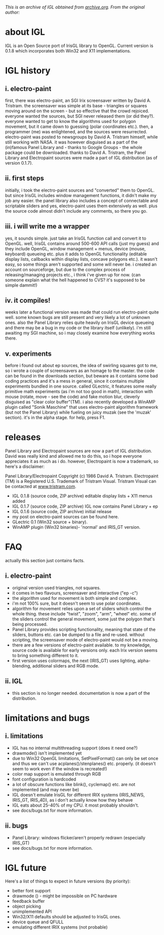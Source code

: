 *This is an archive of IGL obtained from [archive.org](https://web.archive.org/web/20060506001910/http://users.volja.net/wesley/igl.html). From the original author:*

# about IGL

IGL is an Open Source port of IrisGL library to OpenGL.
Current version is 0.1.8 which incorporates both Win32 and X11 implementations.

# IGL history

## i. electro-paint

first, there was electro-paint, an SGI Irix screensaver written by David A. Tristram. the screensaver was simple at its base - triangles or squares moving around on the screen - but so effective that the crowd rejoiced.
everyone wanted the sources, but SGI never released them (or did they?). everyone wanted to get to know the algorithms used for polygon movement, but it came down to guessing (polar coordinates etc.).
then, a programmer (me) was enlightened, and the sources were resurrected. electro-paint was posted to newsgroups by David A. Tristram himself, while still working with NASA. it was however disguised as a part of the (in)famous Panel Library and - thanks to Google Groups - the whole package could be downloaded. thanks to David A. Tristram, the Panel Library and Electropaint sources were made a part of IGL distribution (as of version 0.1.7).

## ii. first steps

initially, i took the electro-paint sources and "converted" them to OpenGL. but since IrisGL includes window management functions, it didn't make my job any easier. the panel library also includes a concept of connectable and scriptable sliders and yes, electro-paint uses them extensively as well. plus the source code almost didn't include any comments, so there you go.

## iii. i will write me a wrapper

yes, it sounds simple. just take an IrisGL function call and convert it to OpenGL. well, IrisGL contains around 500-600 API calls (just my guess) and they include OpenGL, window management + menus, device (mouse, keyboard) queueing etc. plus it adds to OpenGL functionality (editable display lists, callbacks within display lists, concave polygons etc.). it wasn't easy, so some things aren't supported and some will never be.
i created an account on sourceforge, but due to the complex process of releasing/managing projects etc., i think i've given up for now. (can someone explain what the hell happened to CVS? it's supposed to be simple dammit!)

## iv. it compiles!

weeks later a functional version was made that could run electro-paint quite well. some known bugs are still present and very likely a lot of unknown ones. also the Panel Library relies quite heavily on IrisGL device queueing and there may be a bug in my code or the library itself (unlikely). i'm still awaiting my SGI machine, so i may closely examine how everything works there.

## v. experiments

before i found out about ep sources, the idea of swirling squares got to me, so i wrote a couple of screensavers as an homage to the master. the code can be found in the downloads section, but beware as it contains some bad coding practices and it's a mess in general, since it contains multiple experiments bundled in one source. called GLectric, it features some really primitive math experiments (as i'm not too good in math), interaction with mouse (rotate, move - see the code) and fake motion blur, cleverly disguised as "clear color buffer"(TM).
i also recently developed a WinAMP plugin called "Sonik Maschine" that uses electro-paint algorithm framework (but not the Panel Library) while fueling on juicy muzak (see the 'muzak' section). it's in the alpha stage. for help, press F1.

# releases

Panel Library and Electropaint sources are now a part of IGL distribution. David was really kind and allowed me to do this, so i hope everyone appreciates it as much as i do. however, Electropaint is now a trademark, so here's a disclaimer:

Panel Library/Electropaint Copyright (c) 1986 David A. Tristram. Electropaint (TM) is a Registered U.S. Trademark of Tristram Visual. Tristram Visual can be contacted at www.tristram.com.

* IGL 0.1.8 (source code, ZIP archive) editable display lists + X11 menus added
* IGL 0.1.7 (source code, ZIP archive) IGL now contains Panel Library + ep
* IGL 0.1.6 (source code, ZIP archive) initial release
* my post on electro-paint sources can be found here.
* GLectric 0.1 (Win32 source + binary).
* WinAMP plugin (Win32 binaries)- 'normal' and IRIS_GT version. 

# FAQ

actually this section just contains facts.

## i. electro-paint

* original version used triangles, not squares.
* it comes in two flavours, screensaver and interactive ("ep -c")
* the algorithm used for movement is both simple and complex.
* i'm not 100% sure, but it doesn't seem to use polar coordinates.
* algorithm for movement relies upon a set of sliders which control the whole thing. these include "twist", "zoom", "arm", "wheel" etc. some of the sliders control the general movement, some just the polygon that's being processed.
* Panel Library provides scripting functionality, meaning that state of the sliders, buttons etc. can be dumped to a file and re-used. without scripting, the screensaver mode of electro-paint would not be a moving.
* there are a few versions of electro-paint available. to my knowledge, source code is available for early versions only. each Irix version seems to bring something different to it.
* first version uses colormaps, the next (IRIS_GT) uses lighting, alpha-blending, additional sliders and RGB mode. 

## ii. IGL

* this section is no longer needed. documentation is now a part of the distribution. 

# limitations and bugs

## i. limitations

* IGL has no internal multithreading support (does it need one?)
* drawmode() isn't implemented yet
* due to Win32 OpenGL limitations, SetPixelFormat() can only be set once and thus we can't use acplanes()/stenplanes() etc. properly. (it doesn't seem to work even if the window is recreated!)
* color map support is emulated through RGB
* font configuration is hardcoded
* a lot of obscure functions like blink(), cyclemap() etc. are not implemented (and may never be)
* IGL doesn't emulate IrisGL for different IRIX systems (IRIS_NEWS, IRIS_GT, IRIS_4D), as i don't actually know how they behave
* IGL eats about 25-40% of my CPU. it most probably shouldn't.
* see docs/bugs.txt for more information. 

## ii. bugs

* Panel Library: windows flicker/aren't properly redrawn (especially IRIS_GT)
* see docs/bugs.txt for more information. 

# IGL future

Here's a list of things to expect in future versions (by priority):

* better font support
* drawmode () - might be impossible on PC hardware
* feedback buffer
* object picking
* unimplemented API
* Win32/X11 defaults should be adjusted to IrisGL ones.
* device queue and QFULL
* emulating different IRIX systems (not probable) 
